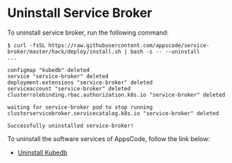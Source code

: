 # Uninstall Service Broker

To uninstall service broker, run the following command:

```console
$ curl -fsSL https://raw.githubusercontent.com/appscode/service-broker/master/hack/deploy/install.sh | bash -s -- --uninstall
...

configmap "kubedb" deleted
service "service-broker" deleted
deployment.extensions "service-broker" deleted
serviceaccount "service-broker" deleted
clusterrolebinding.rbac.authorization.k8s.io "service-broker" deleted

waiting for service-broker pod to stop running
clusterservicebroker.servicecatalog.k8s.io "service-broker" deleted

Successfully uninstalled service-broker!
```

To uninstall the software services of AppsCode, follow the link below:

 - [Uninstall Kubedb](https://kubedb.com/docs/0.9.0-rc.2/setup/uninstall/)